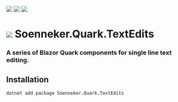 ﻿[![](https://img.shields.io/nuget/v/soenneker.quark.textedits.svg?style=for-the-badge)](https://www.nuget.org/packages/soenneker.quark.textedits/)
[![](https://img.shields.io/github/actions/workflow/status/soenneker/soenneker.quark.textedits/publish-package.yml?style=for-the-badge)](https://github.com/soenneker/soenneker.quark.textedits/actions/workflows/publish-package.yml)
[![](https://img.shields.io/nuget/dt/soenneker.quark.textedits.svg?style=for-the-badge)](https://www.nuget.org/packages/soenneker.quark.textedits/)

# ![](https://user-images.githubusercontent.com/4441470/224455560-91ed3ee7-f510-4041-a8d2-3fc093025112.png) Soenneker.Quark.TextEdits
### A series of Blazor Quark components for single line text editing.

## Installation

```
dotnet add package Soenneker.Quark.TextEdits
```
